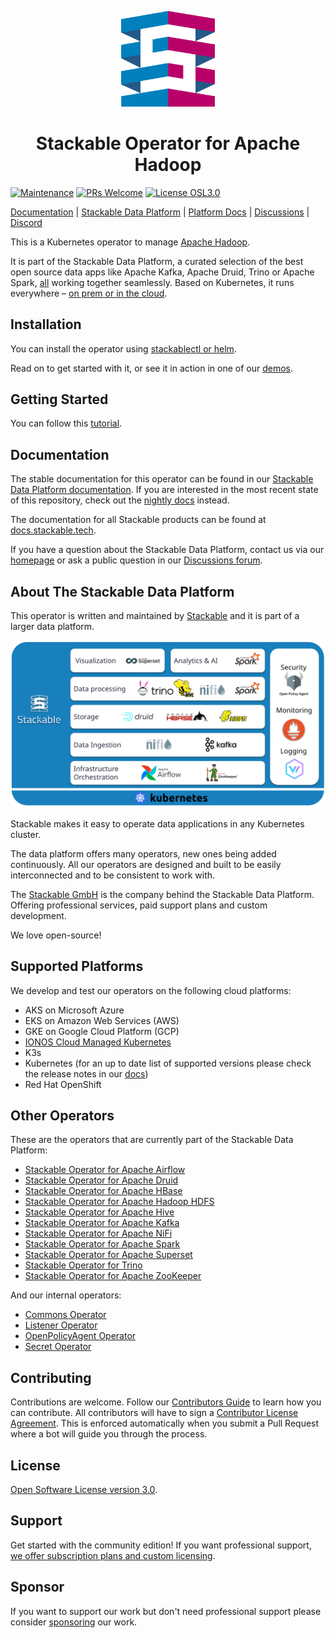 <!-- markdownlint-disable MD041 --><!-- markdownlint-disable MD041 -->
<p align="center">
  <img width="150" src="./.readme/static/borrowed/Icon_Stackable.svg" alt="Stackable Logo"/>
</p>

<h1 align="center">Stackable Operator for Apache Hadoop</h1>

<!-- markdownlint-disable MD041 -->
[![Maintenance](https://img.shields.io/badge/Maintained%3F-yes-green.svg)](https://GitHub.com/stackabletech/hdfs-operator/graphs/commit-activity)
[![PRs Welcome](https://img.shields.io/badge/PRs-welcome-green.svg)](https://docs.stackable.tech/home/stable/contributor/index.html)
[![License OSL3.0](https://img.shields.io/badge/license-OSL3.0-green)](./LICENSE)

[Documentation](https://docs.stackable.tech/home/stable/hdfs) | [Stackable Data Platform](https://stackable.tech/) | [Platform Docs](https://docs.stackable.tech/) | [Discussions](https://github.com/orgs/stackabletech/discussions) | [Discord](https://discord.gg/7kZ3BNnCAF)

<!-- markdownlint-disable MD041 -->
This is a Kubernetes operator to manage [Apache Hadoop](https://hadoop.apache.org/).

<!-- markdownlint-disable MD041 MD051 -->
It is part of the Stackable Data Platform, a curated selection of the best open source data apps like Apache Kafka, Apache Druid, Trino or Apache Spark, [all](#other-operators) working together seamlessly. Based on Kubernetes, it runs everywhere – [on prem or in the cloud](#supported-platforms).

## Installation

You can install the operator using [stackablectl or helm](https://docs.stackable.tech/home/stable/hdfs/getting_started/installation).

Read on to get started with it, or see it in action in one of our [demos](https://stackable.tech/en/demos/).

## Getting Started

You can follow this [tutorial](https://docs.stackable.tech/home/stable/hdfs/getting_started/first_steps).

<!-- markdownlint-disable MD041 -->
## Documentation

The stable documentation for this operator can be found in our [Stackable Data Platform documentation](https://docs.stackable.tech/home/stable/hdfs).
If you are interested in the most recent state of this repository, check out the [nightly docs](https://docs.stackable.tech/home/nightly/hdfs) instead.

The documentation for all Stackable products can be found at [docs.stackable.tech](https://docs.stackable.tech).

If you have a question about the Stackable Data Platform, contact us via our [homepage](https://stackable.tech/) or ask a public question in our [Discussions forum](https://github.com/orgs/stackabletech/discussions).

<!-- markdownlint-disable MD041 -->
## About The Stackable Data Platform

This operator is written and maintained by [Stackable](https://stackable.tech) and it is part of a larger data platform.

![Stackable Data Platform Overview](./.readme/static/borrowed/stackable_overview.png)

Stackable makes it easy to operate data applications in any Kubernetes cluster.

The data platform offers many operators, new ones being added continuously. All our operators are designed and built to be easily interconnected and to be consistent to work with.

The [Stackable GmbH](https://stackable.tech/) is the company behind the Stackable Data Platform. Offering professional services, paid support plans and custom development.

We love open-source!

## Supported Platforms

We develop and test our operators on the following cloud platforms:

* AKS on Microsoft Azure
* EKS on Amazon Web Services (AWS)
* GKE on Google Cloud Platform (GCP)
* [IONOS Cloud Managed Kubernetes](https://cloud.ionos.com/managed/kubernetes)
* K3s
* Kubernetes (for an up to date list of supported versions please check the release notes in our [docs](https://docs.stackable.tech))
* Red Hat OpenShift

## Other Operators

These are the operators that are currently part of the Stackable Data Platform:

* [Stackable Operator for Apache Airflow](https://github.com/stackabletech/airflow-operator)
* [Stackable Operator for Apache Druid](https://github.com/stackabletech/druid-operator)
* [Stackable Operator for Apache HBase](https://github.com/stackabletech/hbase-operator)
* [Stackable Operator for Apache Hadoop HDFS](https://github.com/stackabletech/hdfs-operator)
* [Stackable Operator for Apache Hive](https://github.com/stackabletech/hive-operator)
* [Stackable Operator for Apache Kafka](https://github.com/stackabletech/kafka-operator)
* [Stackable Operator for Apache NiFi](https://github.com/stackabletech/nifi-operator)
* [Stackable Operator for Apache Spark](https://github.com/stackabletech/spark-k8s-operator)
* [Stackable Operator for Apache Superset](https://github.com/stackabletech/superset-operator)
* [Stackable Operator for Trino](https://github.com/stackabletech/trino-operator)
* [Stackable Operator for Apache ZooKeeper](https://github.com/stackabletech/zookeeper-operator)

And our internal operators:

* [Commons Operator](https://github.com/stackabletech/commons-operator)
* [Listener Operator](https://github.com/stackabletech/listener-operator)
* [OpenPolicyAgent Operator](https://github.com/stackabletech/opa-operator)
* [Secret Operator](https://github.com/stackabletech/secret-operator)

## Contributing

Contributions are welcome.
Follow our [Contributors Guide](https://docs.stackable.tech/home/stable/contributor/index.html) to learn how you can contribute.
All contributors will have to sign a [Contributor License Agreement](https://github.com/stackabletech/.github/blob/main/cla.md).
This is enforced automatically when you submit a Pull Request where a bot will guide you through the process.

## License

[Open Software License version 3.0](./LICENSE).

## Support

Get started with the community edition! If you want professional support, [we offer subscription plans and custom licensing](https://stackable.tech/en/plans/).

## Sponsor

If you want to support our work but don't need professional support please consider [sponsoring](https://github.com/sponsors/stackabletech) our work.

<!-- markdownlint-disable MD041 MD022 MD032 -->
